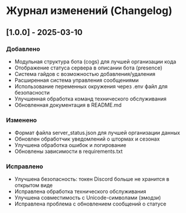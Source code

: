 # Журнал изменений (Changelog)

## [1.0.0] - 2025-03-10

### Добавлено
- Модульная структура бота (cogs) для лучшей организации кода
- Отображение статуса сервера в описании бота (presence)
- Система гайдов с возможностью добавления/удаления
- Расширенная система управления сообщениями
- Использование переменных окружения через .env файл для безопасности
- Улучшенная обработка команд технического обслуживания
- Обновленная документация в README.md

### Изменено
- Формат файла server_status.json для лучшей организации данных
- Обновлен обработчик уведомлений о штормах и сезонах
- Улучшена обработка ошибок и логирование
- Обновлены зависимости в requirements.txt

### Исправлено
- Улучшена безопасность: токен Discord больше не хранится в открытом виде
- Исправлена обработка технического обслуживания
- Улучшена совместимость с Unicode-символами (эмодзи)
- Исправлена проблема с обновлением сообщений о статусе 